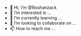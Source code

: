 - 👋 Hi, I’m @Roshanzack
- 👀 I’m interested in ...
- 🌱 I’m currently learning ...
- 💞️ I’m looking to collaborate on ...
- 📫 How to reach me ...

<!---
Roshanzack/Roshanzack is a ✨ special ✨ repository because its `README.md` (this file) appears on your GitHub profile.
You can click the Preview link to take a look at your changes.
--->
